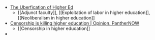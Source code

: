 - [The Uberfication of Higher Ed](https://evolllution.com/the-uberfication-of-higher-ed)
	- [[Adjunct faculty]], [[Exploitation of labor in higher education]], [[Neoliberalism in higher education]]
- [Censorship is killing higher education | Opinion, PantherNOW](https://panthernow.com/2024/10/18/censorship-is-killing-higher-education/)
	- [[Censorship in higher education]]
-